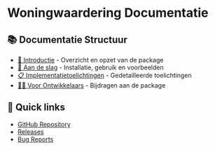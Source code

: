 # Woningwaardering Documentatie

## 📚 Documentatie Structuur

- [📖 Introductie](01_introductie/index.md) - Overzicht en opzet van de package
- [🚀 Aan de slag](02_aan_de_slag/index.md) - Installatie, gebruik en voorbeelden
- [📋 Implementatietoelichtingen](03_implementatietoelichtingen/index.md) - Gedetailleerde toelichtingen
- [👩‍💻 Voor Ontwikkelaars](04_voor_ontwikkelaars/index.md) - Bijdragen aan de package

## 🔗 Quick links

- [GitHub Repository](https://github.com/woonstadrotterdam/woningwaardering)
- [Releases](https://github.com/woonstadrotterdam/woningwaardering/releases)
- [Bug Reports](https://github.com/woonstadrotterdam/woningwaardering/issues)
